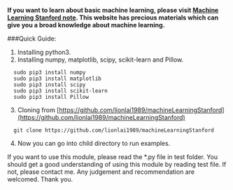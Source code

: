 **If you want to learn about basic machine learning, please visit
[Machine Learning Stanford note](https://share.coursera.org/wiki/index.php/ML:Main#Course_Information). This website has precious materials which can give you a broad knowledge about machine learning.**

###Quick Guide:
1. Installing python3.
2. Installing numpy, matplotlib, scipy, scikit-learn and Pillow.
```
  sudo pip3 install numpy
  sudo pip3 install matplotlib
  sudo pip3 install scipy
  sudo pip3 install scikit-learn
  sudo pip3 install Pillow
```

3. Cloning from [https://github.com/lionlai1989/machineLearningStanford](https://github.com/lionlai1989/machineLearningStanford)
```
  git clone https://github.com/lionlai1989/machineLearningStanford
```

4. Now you can go into child directory to run examples.

If you want to use this module, please read the *.py file in test folder. You should get a good understanding of using this module by reading test file. If not, please contact me. Any judgement and recommendation are welcomed.
Thank you.


